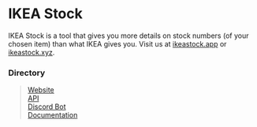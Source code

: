 # IKEA Stock
IKEA Stock is a tool that gives you more details on stock numbers (of your chosen item) than what IKEA gives you. Visit us at [ikeastock.app](https://ikeastock.app) or [ikeastock.xyz](https://ikeastock.xyz).

<!--- We use our API (which is an API Wrapper for IKEA's API) to produce stock information on the website and the discord bot. --->

### Directory
> [Website](https://ikeastock.app)\
> [API](https://github.com/IKEAStock/API)\
> [Discord Bot](https://github.com/IKEAStock/bot)\
> [Documentation](https://github.com/IKEAStock/documentation)


<!--- ![Logo](https://github.com/IkeaStock/.github/blob/main/ikeaStock.png) --->
